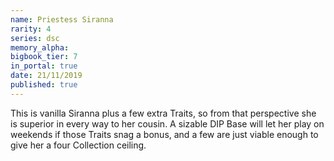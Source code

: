 ```yaml
---
name: Priestess Siranna
rarity: 4
series: dsc
memory_alpha:
bigbook_tier: 7
in_portal: true
date: 21/11/2019
published: true
---
```


This is vanilla Siranna plus a few extra Traits, so from that perspective she is superior in every way to her cousin. A sizable DIP Base will let her play on weekends if those Traits snag a bonus, and a few are just viable enough to give her a four Collection ceiling.
